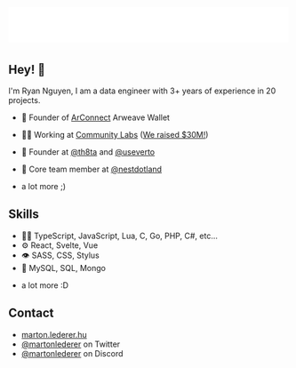  <h1 align="center">
  <img src="https://raw.githubusercontent.com/martonlederer/martonlederer/master/name.svg" alt="Ryan Nguyen" />
</h1>

## Hey! 👋
I'm Ryan Nguyen, I am a data engineer with 3+ years of experience in 20 projects.

- 🦔 Founder of [ArConnect](https://arconnect.io) Arweave Wallet

- 👨‍💻 Working at [Community Labs](https://communitylabs.com) ([We raised $30M!](https://www.bloomberg.com/news/articles/2022-09-08/teenage-founder-raises-30-million-for-crypto-startup-community-labs?utm_medium=email&utm_source=newsletter&utm_term=220908&utm_campaign=author_22684653#xj4y7vzkg&leadSource=uverify%20wall))

- 🧭 Founder at [@th8ta](https://github.com/th8ta) and [@useverto](https://github.com/useverto)

- 👥 Core team member at [@nestdotland](https://github.com/nestdotland)

+ a lot more ;)

## Skills
- 👨‍💻 TypeScript, JavaScript, Lua, C, Go, PHP, C#, etc...
- ⚙️ React, Svelte, Vue
- 👁️ SASS, CSS, Stylus
- 💽 MySQL, SQL, Mongo
+ a lot more :D

## Contact
- [marton.lederer.hu](https://marton.lederer.hu)
- [@martonlederer](https://twitter.com/martonlederer) on Twitter
- [@martonlederer](./) on Discord

